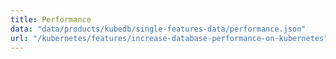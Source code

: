 ```yaml
---
title: Performance
data: "data/products/kubedb/single-features-data/performance.json"
url: "/kubernetes/features/increase-database-performance-on-kubernetes"
---
```

